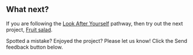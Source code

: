 ## What next?

If you are following the [Look After Yourself](https://projects.raspberrypi.org/en/pathways/look-after-yourself) pathway, then try out the next project, [Fruit salad](https://projects.raspberrypi.org/admin/projects/fruit-salad).

Spotted a mistake? Enjoyed the project? Please let us know! Click the Send feedback button below.
